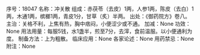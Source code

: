 序号：18047
名称：冲关散
组成：赤茯苓（去皮）1两，人参1两，陈皮（去白）1两，木通1两，槟榔1两，青皮1分，甘草（炙）半两。
出处：《御药院方》卷八。
主治：关格不利，上焦有热，胸中痞闷，小便涩少或不通。
加减：None
功效：None
用法用量：每服5钱，水1盏半，煎至7分，去滓，食前温服。以小便通利为度。
制备方法：上为粗散。
临床应用：None
各家论述：None
用药禁忌：None
附注：None
